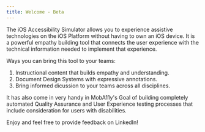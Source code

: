 ```yaml
---
title: Welcome - Beta
---
```

The iOS Accessibility Simulator allows you to experience assistive technologies on the iOS Platform without having to own an iOS device. It is a powerful empathy building tool that connects the user experience with the technical information needed to implement that experience.

Ways you can bring this tool to your teams:

1. Instructional content that builds empathy and understanding.
2. Document Design Systems with expressive annotations.
3. Bring informed dicussion to your teams across all disciplines.

It has also come in very handy in MobA11y's Goal of building completely automated Quality Assurance and User Experience testing processes that include consideration for users with disabilities.

Enjoy and feel free to provide feedback on LinkedIn!
